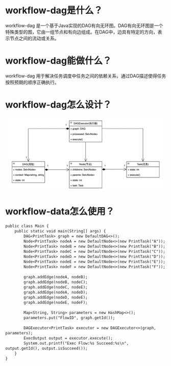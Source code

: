 # workflow-dag是什么？
workflow-dag 是一个基于Java实现的DAG有向无环图。DAG有向无环图是一个特殊类型的图，它由一组节点和有向边组成。在DAG中，边具有特定的方向，表示节点之间的流动或关系。


# workflow-dag能做什么？
workflow-dag 用于解决任务调度中任务之间的依赖关系，通过DAG描述使得任务按照预期的顺序正确执行。


# workflow-dag怎么设计？
<img width="796" alt="image" src="https://github.com/AaronSheng/workflow-dag/blob/master/src/main/resources/domain.png">


# workflow-data怎么使用？
```
public class Main {
    public static void main(String[] args) {
        DAG<PrintTask> graph = new DefaultDAG<>();
        Node<PrintTask> nodeA = new DefaultNode<>(new PrintTask("A"));
        Node<PrintTask> nodeB = new DefaultNode<>(new PrintTask("B"));
        Node<PrintTask> nodeC = new DefaultNode<>(new PrintTask("C"));
        Node<PrintTask> nodeD = new DefaultNode<>(new PrintTask("D"));
        Node<PrintTask> nodeE = new DefaultNode<>(new PrintTask("E"));
        Node<PrintTask> nodeF = new DefaultNode<>(new PrintTask("F"));

        graph.addEdge(nodeA, nodeB);
        graph.addEdge(nodeB, nodeC);
        graph.addEdge(nodeC, nodeE);
        graph.addEdge(nodeA, nodeD);
        graph.addEdge(nodeD, nodeE);
        graph.addEdge(nodeE, nodeF);

        Map<String, String> parameters = new HashMap<>();
        parameters.put("FlowID", graph.getId());

        DAGExecutor<PrintTask> executor = new DAGExecutor<>(graph, parameters);
        ExecOutput output = executor.execute();
        System.out.printf("Exec Flow:%s Succeed:%s\n",  output.getId(), output.isSucceed());
    }
}
```
